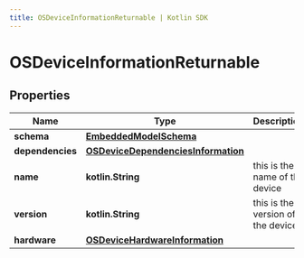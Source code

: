 ```yaml
---
title: OSDeviceInformationReturnable | Kotlin SDK
---
```




# OSDeviceInformationReturnable

## Properties
Name | Type | Description | Notes
------------ | ------------- | ------------- | -------------
**schema** | [**EmbeddedModelSchema**](EmbeddedModelSchema) |  |  [optional]
**dependencies** | [**OSDeviceDependenciesInformation**](OSDeviceDependenciesInformation) |  |  [optional]
**name** | **kotlin.String** | this is the name of the device |  [optional]
**version** | **kotlin.String** | this is the version of the device |  [optional]
**hardware** | [**OSDeviceHardwareInformation**](OSDeviceHardwareInformation) |  |  [optional]




